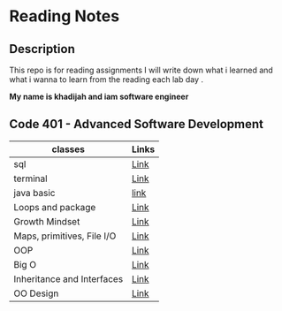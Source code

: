 # Reading Notes

## Description

This repo is for reading assignments
I will write down what i learned and what i wanna to learn from the reading each lab day .

**My name is khadijah and iam software engineer**




 ## Code 401 - Advanced Software Development






| classes     | Links |
| ----------- | ----------- |
| sql         | [Link](sql.md)  |
| terminal    | [Link](terminal.md) |
| java basic  | [link](javabasic.md)|
|Loops and package| [Link](loopAndImport.md)
|Growth Mindset | [Link](GrowthMindset.md) |
| Maps, primitives, File I/O| [Link](MapsprimitivesFileI/O.md) |
| OOP            | [Link](oop.md)           |
|Big O           |[Link](BigO.md)  |
|Inheritance and Interfaces| [Link](InheritanceAndInterfaces.md)|
|OO Design|[Link](OODesign.md)  |